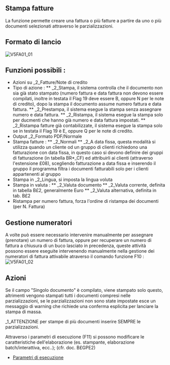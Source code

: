 ## Stampa fatture
La funzione permette creare una fattura o più fatture a partire da uno o più documenti selezionati attraverso le parzializzazioni.

## Formato di lancio
![V5FA01_01](http://localhost:3000/immagini/MBDOC_OGG-P_V5FA01/V5FA01_01.png)
## Funzioni possibili : 
 * Azioni su _2_Fatture/Note di credito
 * Tipo di azione : 
 ** _2_Stampa, il sistema controlla che il documento non sia già stato stampato (numero fattura e data fattura non devono essere compilati, inoltre in testata il Flag 19 deve essere B,  oppure N per le note di credito), dopo la stampa il documento assume numero fattura e data fattura.
 ** _2_Prestampa, il sistema esegue la stampa senza assegnare numero e data fattura.
 ** _2_Ristampa,  il sistema esegue la stampa solo per ducmenti che hanno già numero e data fattura impostati.
 ** _2_Ristampa fatture già contabilizzate,  il sistema esegue la stampa solo se in testata il Flag 19 è E,  oppure Q per le note di credito.
 * Output _2_Formato PDF/Normale
 * Stampa fatture : 
 ** _2_Normali
 ** _2_A data fissa, questa modalità si utilizza quando un cliente od un gruppo di clienti richiedono una fatturazione con data fissa, in questo caso si devono definire dei gruppi di fatturazione (in tabella BR*_CF) ed attribuirli ai clienti (attraverso l'estensione £08), scegliendo fatturazione a data fissa e inserendo il gruppo il programma filtra i documenti fatturabili solo per i clienti appartenenti al gruppo
 * Stampa in _2_Lingua, si imposta la lingua voluta
 * Stampa in valuta : 
 ** _2_Valuta documento
 ** _2_Valuta corrente, definita in tabella B£2, generalmente Euro
 ** _2_Valuta alternativa, definita in tab. B£2
 * Ristampa per numero fattura, forza l'ordine di ristampa dei documenti (per N. Fattura)

## Gestione numeratori
A volte può essere necessario intervenire manualmente per assegnare (prenotare) un numero di fattura, oppure per recuperare un numero di fattura a chiusura di un buco lasciato in precedenza, queste attività possono essere eseguite intervenendo manualmente nella gestione dei numeratori di fattura attivabile atraverso il comando funzione F10 : 
![V5FA01_02](http://localhost:3000/immagini/MBDOC_OGG-P_V5FA01/V5FA01_02.png)
## Azioni
Se il campo "Singolo documento" è compilato, viene stampato solo questo, altrimenti vengono stampati tutti i documenti compresi nelle parzializzazioni, se le parzializzazioni non sono state impostate esce un messaggio di warning che richiede una conferma esplicita per lanciare la stampa di massa.

_1_ATTENZIONE per stampe di più documenti inserire SEMPRE le parzializzazioni.

Attraverso i parametri di esecuzione (F11) si possono modificare le caratteristiche dell'elaborazione (es. stampante, elaborazione batch/interattiva, ecc..); (cfr. doc. B£GPE2)
- [Parametri di esecuzione](Sorgenti/MB/DOC_OGG/P_B£GPE2)
